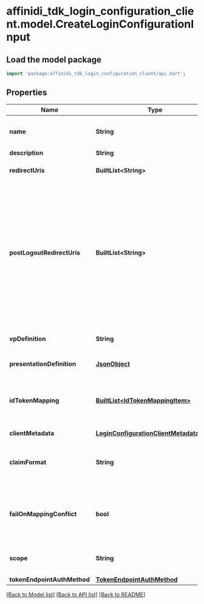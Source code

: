 # affinidi_tdk_login_configuration_client.model.CreateLoginConfigurationInput

## Load the model package

```dart
import 'package:affinidi_tdk_login_configuration_client/api.dart';
```

## Properties

| Name                        | Type                                                                                  | Description                                                                                                                                                                                                 | Notes                        |
| --------------------------- | ------------------------------------------------------------------------------------- | ----------------------------------------------------------------------------------------------------------------------------------------------------------------------------------------------------------- | ---------------------------- |
| **name**                    | **String**                                                                            | User defined login configuration name                                                                                                                                                                       |
| **description**             | **String**                                                                            |                                                                                                                                                                                                             | [optional]                   |
| **redirectUris**            | **BuiltList&lt;String&gt;**                                                           | OAuth 2.0 Redirect URIs                                                                                                                                                                                     |
| **postLogoutRedirectUris**  | **BuiltList&lt;String&gt;**                                                           | Post Logout Redirect URIs, Used to redirect the user's browser to a specified URL after the logout process is complete. Must match the domain, port, scheme of at least one of the registered redirect URIs | [optional]                   |
| **vpDefinition**            | **String**                                                                            | VP definition in JSON stringify format                                                                                                                                                                      | [optional]                   |
| **presentationDefinition**  | [**JsonObject**](.md)                                                                 | Presentation Definition                                                                                                                                                                                     | [optional]                   |
| **idTokenMapping**          | [**BuiltList&lt;IdTokenMappingItem&gt;**](IdTokenMappingItem.md)                      | Fields name/path mapping between the vp_token and the id_token                                                                                                                                              | [optional]                   |
| **clientMetadata**          | [**LoginConfigurationClientMetadataInput**](LoginConfigurationClientMetadataInput.md) |                                                                                                                                                                                                             | [optional]                   |
| **claimFormat**             | **String**                                                                            | ID token claims output format. Default is array.                                                                                                                                                            | [optional]                   |
| **failOnMappingConflict**   | **bool**                                                                              | Interrupts login process if duplications of data fields names will be found                                                                                                                                 | [optional] [default to true] |
| **scope**                   | **String**                                                                            | List of groups separated by space                                                                                                                                                                           | [optional]                   |
| **tokenEndpointAuthMethod** | [**TokenEndpointAuthMethod**](TokenEndpointAuthMethod.md)                             |                                                                                                                                                                                                             | [optional]                   |

[[Back to Model list]](../README.md#documentation-for-models) [[Back to API list]](../README.md#documentation-for-api-endpoints) [[Back to README]](../README.md)
